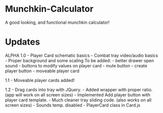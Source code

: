 # Munchkin-Calculator
A good looking, and functional munchkin calculator!

# Updates
ALPHA
  1.0 - Player Card schematic basics
	  - Combat tray video/audio basics
    - Proper background and some scaling
    To be added:
	  - better drawer open sound
	  - buttons to modify values on player card
	  - mute button
	  - create player button
	  - moveable player card

  1.1 - Moveable player cards added!

  1.2 - Drag cards into tray with JQuery.
      - Added wrapper with proper ratio. (app will work on all screen sizes)
      - Implemented Add player button with player card template.
      - Much cleaner tray sliding code. (also works on all screen sizes)
      - Sounds temp. disabled
      - PlayerCard class in Card.js
